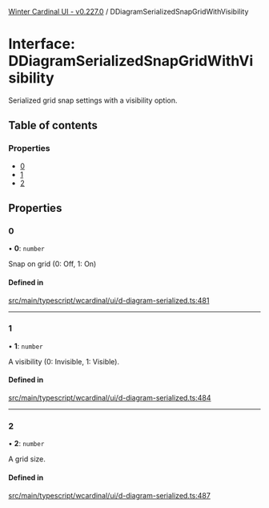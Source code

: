 [Winter Cardinal UI - v0.227.0](../index.md) / DDiagramSerializedSnapGridWithVisibility

# Interface: DDiagramSerializedSnapGridWithVisibility

Serialized grid snap settings with a visibility option.

## Table of contents

### Properties

- [0](DDiagramSerializedSnapGridWithVisibility.md#0)
- [1](DDiagramSerializedSnapGridWithVisibility.md#1)
- [2](DDiagramSerializedSnapGridWithVisibility.md#2)

## Properties

### 0

• **0**: `number`

Snap on grid (0: Off, 1: On)

#### Defined in

[src/main/typescript/wcardinal/ui/d-diagram-serialized.ts:481](https://github.com/winter-cardinal/winter-cardinal-ui/blob/v0.227.0/src/main/typescript/wcardinal/ui/d-diagram-serialized.ts#L481)

___

### 1

• **1**: `number`

A visibility (0: Invisible, 1: Visible).

#### Defined in

[src/main/typescript/wcardinal/ui/d-diagram-serialized.ts:484](https://github.com/winter-cardinal/winter-cardinal-ui/blob/v0.227.0/src/main/typescript/wcardinal/ui/d-diagram-serialized.ts#L484)

___

### 2

• **2**: `number`

A grid size.

#### Defined in

[src/main/typescript/wcardinal/ui/d-diagram-serialized.ts:487](https://github.com/winter-cardinal/winter-cardinal-ui/blob/v0.227.0/src/main/typescript/wcardinal/ui/d-diagram-serialized.ts#L487)
